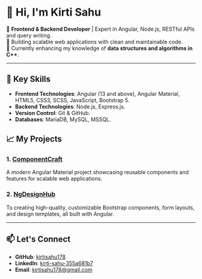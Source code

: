 # 👋 Hi, I'm Kirti Sahu  

🚀 **Frontend & Backend Developer** | Expert in Angular, Node.js, RESTful APIs and query writing.  
🔧 Building scalable web applications with clean and maintainable code.  
🌱 Currently enhancing my knowledge of **data structures and algorithms in C++**.  

---

## 🌟 Key Skills  
- **Frontend Technologies**: Angular (13 and above), Angular Material, HTML5, CSS3, SCSS, JavaScript, Bootstrap 5.  
- **Backend Technologies**: Node.js, Express.js.  
- **Version Control**: Git & GitHub.  
- **Databases**: MariaDB, MySQL, MSSQL.  

## 📈 My Projects  
### 1. [ComponentCraft](https://github.com/kirtisahu178/component-craft)  
A modern Angular Material project showcasing reusable components and features for scalable web applications.

### 2. [NgDesignHub](https://github.com/kirtisahu178/ng-design-hub)  
To creating high-quality, customizable Bootstrap components, form layouts, and design templates, all built with Angular.  

---

## 📫 Let's Connect  
- **GitHub**: [kirtisahu178](https://github.com/kirtisahu178)  
- **LinkedIn**: [kirti-sahu-355a681b7](https://www.linkedin.com/in/kirti-sahu-355a681b7/) 
- **Email**: [kirtisahu178@gmail.com](mailto:kirtisahu178@gmail.com)  

